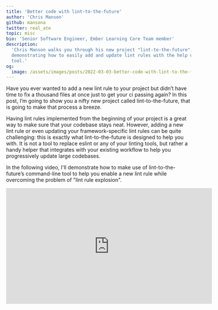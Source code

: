 ```yaml
---
title: 'Better code with lint-to-the-future'
author: 'Chris Manson'
github: mansona
twitter: real_ate
topic: misc
bio: 'Senior Software Engineer, Ember Learning Core Team member'
description:
  'Chris Manson walks you through his new project "lint-to-the-future",
  demonstrating how to easily add and update lint rules with the help of the
  tool.'
og:
  image: /assets/images/posts/2022-03-03-better-code-with-lint-to-the-future/og-image.png
---
```


Have you ever wanted to add a new lint rule to your project but didn’t have time
to fix a thousand files at once just to get your ci passing again? In this post,
I’m going to show you a nifty new project called lint-to-the-future, that is
going to make that process a breeze.

<!--break-->

Having lint rules implemented from the beginning of your project is a great way
to make sure that your codebase stays neat. However, adding a new lint rule or
even updating your framework-specific lint rules can be quite challenging: this
is exactly what lint-to-the-future is designed to help you with. It is not a
tool to replace eslint or any of your linting tools, but rather a handy helper
that integrates with your existing workflow to help you progressively update
large codebases.

In the following video, I'll demonstrate how to make use of lint-to-the-future’s
command-line tool to help you enable a new lint rule while overcoming the
problem of "lint rule explosion".

<iframe width="560" height="315" src="https://www.youtube-nocookie.com/watch?v=bsDFXjDKjPc" title="Embedded video of the introduction to lint-to-the-future" frameborder="0" allow="accelerometer; autoplay; clipboard-write; encrypted-media; gyroscope; picture-in-picture" allowfullscreen></iframe>
